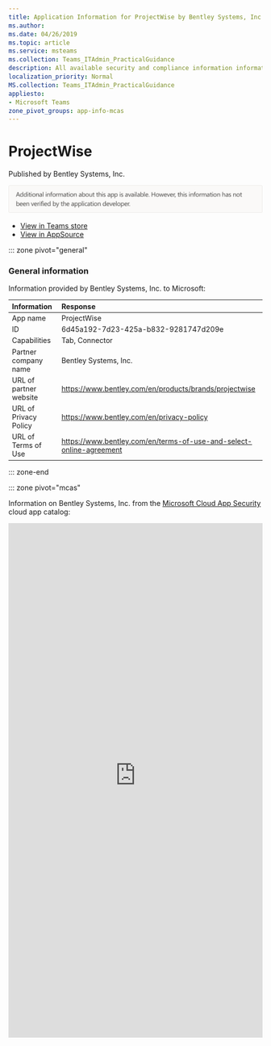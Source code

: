 ```yaml
---
title: Application Information for ProjectWise by Bentley Systems, Inc.
ms.author: 
ms.date: 04/26/2019
ms.topic: article
ms.service: msteams
ms.collection: Teams_ITAdmin_PracticalGuidance
description: All available security and compliance information information for ProjectWise, its data handling policies, its Microsoft Cloud App Security app catalog information, and security/compliance information in the CSA STAR registry.
localization_priority: Normal
MS.collection: Teams_ITAdmin_PracticalGuidance
appliesto:
- Microsoft Teams
zone_pivot_groups: app-info-mcas
---
```

# ProjectWise

Published by Bentley Systems, Inc.

<img alt="Non-attested image" src="./images/unattested.png" width="650"/>

* <a href="https://teams.microsoft.com/l/app/6d45a192-7d23-425a-b832-9281747d209e" target="_blank">View in Teams store</a>
* <a href="https://appsource.microsoft.com/en-us/product/office/WA104381873" target="_blank">View in AppSource</a>

::: zone pivot="general"

### General information

Information provided by Bentley Systems, Inc. to Microsoft:

| **Information** | **Response** |
|:----------------|:-------------|
| App name | ProjectWise |
| ID | 6d45a192-7d23-425a-b832-9281747d209e |
| Capabilities | Tab, Connector |
| Partner company name | Bentley Systems, Inc. |
| URL of partner website | <https://www.bentley.com/en/products/brands/projectwise> |
| URL of Privacy Policy | <https://www.bentley.com/en/privacy-policy> |
| URL of Terms of Use | <https://www.bentley.com/en/terms-of-use-and-select-online-agreement> |

::: zone-end


::: zone pivot="mcas"

Information on Bentley Systems, Inc. from the [Microsoft Cloud App Security](https://www.microsoft.com/en-us/enterprise-mobility-security/cloud-app-security) cloud app catalog:

<iframe height='1020' title='Microsoft Cloud App Security Information' src='https://3ca685143b5b46b4b0e5266dadf2e97c.codepen.website/#/dashboard/20296' frameborder='no'  style='width: 100%;'>

<a href="https://3ca685143b5b46b4b0e5266dadf2e97c.codepen.website/#/dashboard/20296" target="_blank">View in a new tab</a>

::: zone-end

